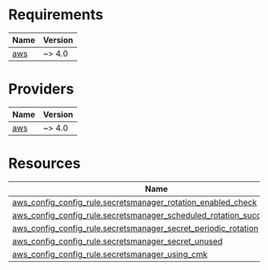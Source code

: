 <!-- BEGIN_TF_DOCS -->
# Requirements

| Name | Version |
|------|---------|
| <a name="requirement_aws"></a> [aws](#requirement\_aws) | ~> 4.0 |

# Providers

| Name | Version |
|------|---------|
| <a name="provider_aws"></a> [aws](#provider\_aws) | ~> 4.0 |

# Resources

| Name | Type |
|------|------|
| [aws_config_config_rule.secretsmanager_rotation_enabled_check](https://registry.terraform.io/providers/hashicorp/aws/latest/docs/resources/config_config_rule) | resource |
| [aws_config_config_rule.secretsmanager_scheduled_rotation_success_check](https://registry.terraform.io/providers/hashicorp/aws/latest/docs/resources/config_config_rule) | resource |
| [aws_config_config_rule.secretsmanager_secret_periodic_rotation](https://registry.terraform.io/providers/hashicorp/aws/latest/docs/resources/config_config_rule) | resource |
| [aws_config_config_rule.secretsmanager_secret_unused](https://registry.terraform.io/providers/hashicorp/aws/latest/docs/resources/config_config_rule) | resource |
| [aws_config_config_rule.secretsmanager_using_cmk](https://registry.terraform.io/providers/hashicorp/aws/latest/docs/resources/config_config_rule) | resource |
<!-- END_TF_DOCS -->